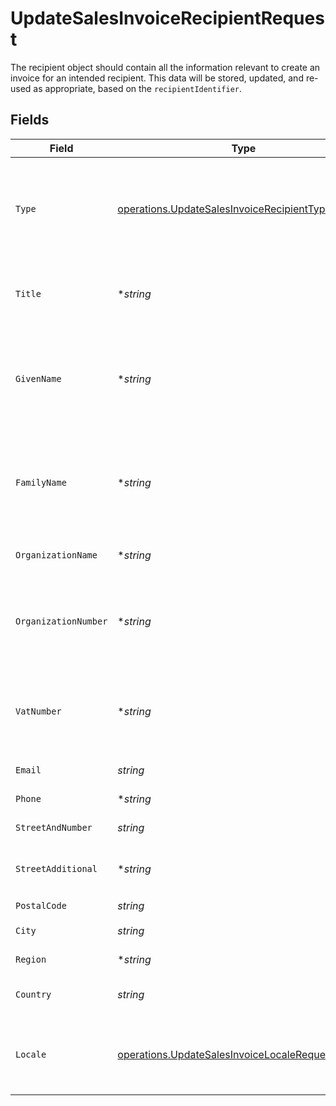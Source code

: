 # UpdateSalesInvoiceRecipientRequest

The recipient object should contain all the information relevant to create an invoice for an intended
recipient. This data will be stored, updated, and re-used as appropriate, based on the `recipientIdentifier`.


## Fields

| Field                                                                                                                                   | Type                                                                                                                                    | Required                                                                                                                                | Description                                                                                                                             | Example                                                                                                                                 |
| --------------------------------------------------------------------------------------------------------------------------------------- | --------------------------------------------------------------------------------------------------------------------------------------- | --------------------------------------------------------------------------------------------------------------------------------------- | --------------------------------------------------------------------------------------------------------------------------------------- | --------------------------------------------------------------------------------------------------------------------------------------- |
| `Type`                                                                                                                                  | [operations.UpdateSalesInvoiceRecipientTypeRequest](../../models/operations/updatesalesinvoicerecipienttyperequest.md)                  | :heavy_check_mark:                                                                                                                      | The type of recipient, either `consumer` or `business`. This will determine what further fields are<br/>required on the `recipient` object. | consumer                                                                                                                                |
| `Title`                                                                                                                                 | **string*                                                                                                                               | :heavy_minus_sign:                                                                                                                      | The title of the `consumer` type recipient, for example Mr. or Mrs..                                                                    | Mrs.                                                                                                                                    |
| `GivenName`                                                                                                                             | **string*                                                                                                                               | :heavy_minus_sign:                                                                                                                      | The given name (first name) of the `consumer` type recipient should be at least two characters and cannot contain<br/>only numbers.     | Jane                                                                                                                                    |
| `FamilyName`                                                                                                                            | **string*                                                                                                                               | :heavy_minus_sign:                                                                                                                      | The given name (last name) of the `consumer` type recipient should be at least two characters and cannot contain<br/>only numbers.      | Doe                                                                                                                                     |
| `OrganizationName`                                                                                                                      | **string*                                                                                                                               | :heavy_minus_sign:                                                                                                                      | The trading name of the `business` type recipient.                                                                                      | Organization Corp.                                                                                                                      |
| `OrganizationNumber`                                                                                                                    | **string*                                                                                                                               | :heavy_minus_sign:                                                                                                                      | The Chamber of Commerce number of the organization for a `business` type recipient. Either this or `vatNumber`<br/>has to be provided.  | 12345678                                                                                                                                |
| `VatNumber`                                                                                                                             | **string*                                                                                                                               | :heavy_minus_sign:                                                                                                                      | The VAT number of the organization for a `business` type recipient. Either this or `organizationNumber`<br/>has to be provided.         | NL123456789B01                                                                                                                          |
| `Email`                                                                                                                                 | *string*                                                                                                                                | :heavy_check_mark:                                                                                                                      | The email address of the recipient.                                                                                                     | example@email.com                                                                                                                       |
| `Phone`                                                                                                                                 | **string*                                                                                                                               | :heavy_minus_sign:                                                                                                                      | The phone number of the recipient.                                                                                                      | +0123456789                                                                                                                             |
| `StreetAndNumber`                                                                                                                       | *string*                                                                                                                                | :heavy_check_mark:                                                                                                                      | A street and street number.                                                                                                             | Keizersgracht 126                                                                                                                       |
| `StreetAdditional`                                                                                                                      | **string*                                                                                                                               | :heavy_minus_sign:                                                                                                                      | Any additional addressing details, for example an apartment number.                                                                     | 4th floor                                                                                                                               |
| `PostalCode`                                                                                                                            | *string*                                                                                                                                | :heavy_check_mark:                                                                                                                      | A postal code.                                                                                                                          | 5678AB                                                                                                                                  |
| `City`                                                                                                                                  | *string*                                                                                                                                | :heavy_check_mark:                                                                                                                      | The recipient's city.                                                                                                                   | Amsterdam                                                                                                                               |
| `Region`                                                                                                                                | **string*                                                                                                                               | :heavy_minus_sign:                                                                                                                      | The recipient's region.                                                                                                                 | Noord-Holland                                                                                                                           |
| `Country`                                                                                                                               | *string*                                                                                                                                | :heavy_check_mark:                                                                                                                      | A country code in [ISO 3166-1 alpha-2](https://en.wikipedia.org/wiki/ISO_3166-1_alpha-2) format.                                        | NL                                                                                                                                      |
| `Locale`                                                                                                                                | [operations.UpdateSalesInvoiceLocaleRequest](../../models/operations/updatesalesinvoicelocalerequest.md)                                | :heavy_check_mark:                                                                                                                      | The locale for the recipient, to be used for translations in PDF generation and payment pages.                                          | nl_NL                                                                                                                                   |